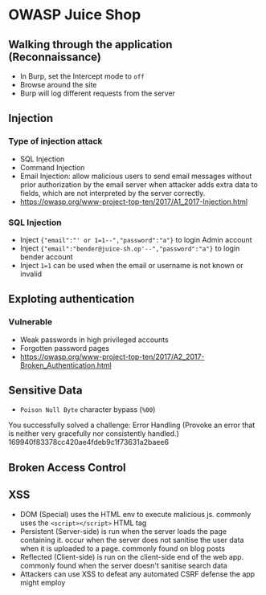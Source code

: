 # OWASP Juice Shop

## Walking through the application (Reconnaissance)

- In Burp, set the Intercept mode to `off`
- Browse around the site
- Burp will log different requests from the server

## Injection

### Type of injection attack

- SQL Injection
- Command Injection
- Email Injection: allow malicious users to send email messages without prior authorization by the email server when attacker adds extra data to fields, which are not interpreted by the server correctly.
- https://owasp.org/www-project-top-ten/2017/A1_2017-Injection.html

### SQL Injection

- Inject `{"email":"' or 1=1--","password":"a"}` to login Admin account
- Inject `{"email":"bender@juice-sh.op'--","password":"a"}` to login bender account
- Inject `1=1` can be used when the email or username is not known or invalid

## Exploting authentication

### Vulnerable

- Weak passwords in high privileged accounts
- Forgotten password pages
- https://owasp.org/www-project-top-ten/2017/A2_2017-Broken_Authentication.html

## Sensitive Data

- `Poison Null Byte` character bypass (`%00`)

 You successfully solved a challenge: Error Handling (Provoke an error that is neither very gracefully nor consistently handled.)
169940f83378cc420ae4fdeb9c1f73631a2baee6

## Broken Access Control

## XSS

- DOM (Special) uses the HTML env to execute malicious js. commonly uses the `<script></script>` HTML tag
- Persistent (Server-side) is run when the server loads the page containing it. occur when the server does not sanitise the user data when it is uploaded to a page. commonly found on blog posts
- Reflected (Client-side) is run on the client-side end of the web app. commonly found when the server doesn't sanitise search data
- Attackers can use XSS to defeat any automated CSRF defense the app might employ
